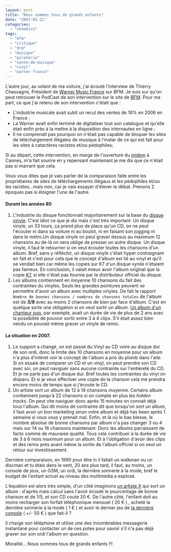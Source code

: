 ```yaml
---
layout: post
title: "Nous sommes tous de grands enfants"
date: "2007-01-21"
categories: 
  - "showbizz"
tags: 
  - "bfm"
  - "critique"
  - "drm"
  - "musique"
  - "piraterie"
  - "vente-de-musique"
  - "vinyl"
  - "warner-france"
---
```


L'autre jour, au volant de ma voiture, j'ai écouté l'interview de Thierry Chassagne, Président de [Warner Music France](http://www.warnermusic.fr/ "le site officiel de Warner Music France") sur BFM. Je suis sur qu'on peut retrouver le PodCast de son intervention sur le site de [BFM](http://www.radiobfm.com/ "le Site officiel de BFM"). Pour ma part, ce que j'ai retenu de son intervention c'était que :

- L'industrie musicale avait subit un recul des ventes de 16% en 2006 en France ;
- La Warner avait enfin terminé de digitaliser tout son catalogue et qu'elle était enfin près à la mettre à la disposition des internautes en ligne ;
- Il ne comprenait pas pourquoi on n'était pas capable de bloquer les sites de téléchargement illégales de musique à l'instar de ce qui est fait pour les sites à catactères racistes et/ou pédophiles;

Si au départ, cette intervention, en marge de l'ouverture du [midem](http://www.midem.com/ "le site du midem") à Cannes, m'a fait sourire en y repensant maintenant je me dis que ce n'était pas si marrant que cela.

Vous vous dites que je vais parler de la comparaison faite entre les propriétaires de sites de téléchargements illégaux et les pédophiles et/ou les racistes...mais non, car je vais essayer d'élever le débat. Prenons 2 époques pas si éloigner l'une de l'autre.

#### Durant les années 80

1. L'industrie du disque fonctionnait majoritairement sur la base du [disque vinyle](http://fr.wikipedia.org/wiki/Disque_vinyle "tout sur le vinyle"). C'est idiot ce que je dis mais c'est très important. Un disque vinyle, un 33 tours, ça prend plus de place qu'un CD, on ne peut l'écouter ni dans sa voiture ni au boulot, ni en faisant son jogging ni dans le métro.Un disque vinyle on peut graver dessus au maximum 12 chansons au de-là on sera obligé de presser un autre disque. Un disque vinyle, il faut le retourner si on veut écouter toutes les chansons d'un album. Bref, sans y réfléchir, un disque vinyle c'était hyper contraignant en fait et c'est pour cela que le concept d'album est lié au vinyl et qu'il se vendait bien car même les copies sur K7 d'un disque vynile n'étaient pas fameux. En conclusion, il valait mieux avoir l'album original que la copie [K7](http://fr.wikipedia.org/wiki/Musicassette "Tous savoir sur les K7"), si elle n'était pas fournie par le distributeur officiel du disque.
2. Les albums contiennent en moyenne 10 chansons du fait des contraintes du vinyles. Seuls les grandes pointures peuvent se permettre d'avoir un album avec multiples vinyles. De fait le rapport `Nombre de bonnes chansons / nombres de chansons totales` de l'album est de **3/8** avec au moins 2 chansons de bien par face d'album. C'est en quelque sorte une obligation si on veut sortir un album. [Un album d'un chanteur pop](http://en.wikipedia.org/wiki/Control_(Janet_Jackson_album) "Un album de pop des années 80s choisi au hasard"), par exemple, avait un durée de vie de plus de 2 ans avec la possibilité de pouvoir sortir entre 3 à 4 clips. S'il était assez bien vendu on pouvait même graver un vinyle de remix.

#### La situation en 2007.

1. Le support a changé, on est passé du Vinyl au CD voire au disque dur de son ordi, donc la limite des 10 chansons en moyenne pour un album n'a plus d'intéret voir le concept de l'album a pris du plomb dans l'aile. Si on essaie de comparer un CD et un vinyl, on peut prendre son CD avec soi, on peut naviguer sans aucune contrainte sur l'entièreté du CD. Et je ne parle pas d'un disque dur. Bref toutes les contraintes du vinyl on disparu. Et si je veux effectuer une copie de la chanson cela me prendra encore moins de temps que si j'écoute le CD.
2. Un artiste sort un album de 12 à 14 chansons moyenne. Certains album contiennent jusqu'à 22 chansons si on compte en plus les _hidden tracks_. On peut vite naviguer donc après 15 minutes on connait déjà tous l'album. Qui dit moins de contrainte dit que lorsqu'on sort un album, il faut avoir un bon marketing sinon votre album et déjà has been après 1 semaine si vous vous y prenait mal. Enfin, et là où le bas blesse, le nombre absolue de bonne chansons par album n'a pas changer 3 ou 4 mais sur 14 ou 16 chansons maintenant. Donc les albums parraissent de facto comme de mauvaise qualité. Tous cela contribuer à la durée de vie de 3 à 6 mois maximum pour un album. Et à l'obligation d'avoir des clips et des remix près avant même la sortie de l'album officiel si on veut un retour sur investissement.

Dernière comparaison, en 1990 pour être in il fallait un walkman ou un discman et tu étais dans le vent, 20 ans plus tard, il faut, au moins, un console de jeux, un GSM, un ordi, la dernière sonnerie à la mode, bref le budget de l'enfant actuel au niveau des multimédia a explosé.

L'équation est alors très simple, d'un côté imaginons [un artiste X](http://www.diddy.com/ "Un album des années 2000") qui sort un album : d'après mais calcul sans l'avoir écouté le pourcentage de bonne chanson et de 1/5, et son CD coute 20 €. De l'autre côté, l'enfant doit au moins recharger son forfait téléphonique mensuel ( 20 € ) , acheté la dernière sonnerie à la mode ( 1 € ) et avoir le dernier jeu de [la dernière console](http://www.generationmp3.com/hcarnage/index.php/2006/05/22/18-xbox-360-wii-vs-ps3-wii "le combat des consoles dernières générations") ( +/- 50 € ) que fait-il ?

Il charge son téléphone et utilise une des innombrables messagerie instantané pour contacter un de ces potes pour savoir s'il n'a pas déjà graver sur son ordi l'album en question.

Moralité... Nous sommes tous de grands enfants !!!
